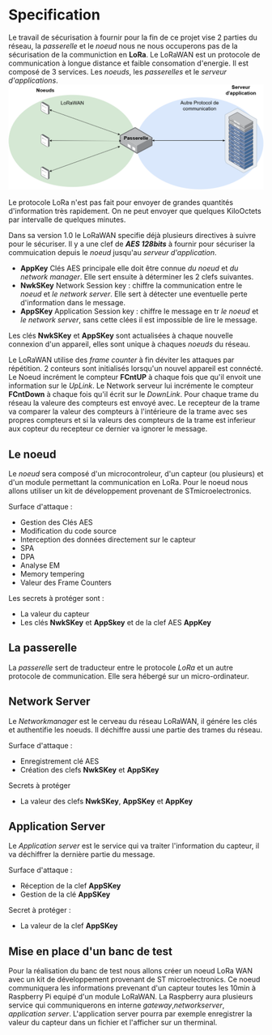  # Specification
Le travail de sécurisation à fournir pour la fin de ce projet vise 2 parties du réseau, la *passerelle* et le *noeud* nous ne nous occuperons pas de la sécurisation de la communiction en **LoRa**.
Le LoRaWAN est un protocole de communication à longue distance et faible consomation d'energie. Il est composé de 3 services. Les *noeuds*, les *passerelles* et le *serveur d'applications*. 
![fonctionnement_lora](Schema_techniques/Schema_LoRaWAN.png)

Le protocole LoRa n'est pas fait pour envoyer de grandes quantités d'information très rapidement. On ne peut envoyer que quelques KiloOctets par intervalle de quelques minutes.

Dans sa version 1.0 le LoRaWAN specifie déjà plusieurs directives à suivre pour le sécuriser.
Il y a une clef de ***AES 128bits*** à fournir pour sécuriser la commuication depuis le *noeud* jusqu'au *serveur d'application*.
- **AppKey** Clés AES principale elle doit être connue *du noeud* et *du network manager*. Elle sert ensuite à déterminer les 2 clefs suivantes.
- **NwkSKey** Network Session key : chiffre la communication entre le *noeud* et *le network server*. Elle sert à détecter une eventuelle perte d'information dans le message.
- **AppSKey** Application Session key : chiffre le message en tr *le noeud* et *le network server*, sans cette clées il est impossible de lire le message.

Les clés **NwkSKey** et **AppSKey** sont actualisées à chaque nouvelle connexion d'un appareil, elles sont unique à chaques *noeuds* du réseau.

Le LoRaWAN utilise des *frame counter* à fin déviter les attaques par répétition.
2 conteurs sont initialisés lorsqu'un nouvel appareil est connécté.
Le Noeud incrément le compteur **FCntUP** à chaque fois que qu'il envoit une information sur le *UpLink*. Le Network serveur lui incrémente le compteur **FCntDown** à chaque fois qu'il écrit sur le *DownLink*. Pour chaque trame du réseau la valeure des compteurs est envoyé avec. Le recepteur de la trame va comparer la valeur des compteurs à l'intérieure de la trame avec ses propres compteurs et si la valeurs des compteurs de la trame est inferieur aux copteur du recepteur ce dernier va ignorer le message.

## Le noeud
Le *noeud* sera composé d'un microcontroleur, d'un capteur (ou plusieurs) et d'un module permettant la communication en LoRa. Pour le noeud nous allons utiliser un kit de développement provenant de STmicroelectronics.

Surface d'attaque : 
-  Gestion des Clés AES
-  Modification du code source
-  Interception des données directement sur le capteur
-  SPA
-  DPA
-  Analyse EM
-  Memory tempering
-  Valeur des Frame Counters

Les secrets à protéger sont :
-  La valeur du capteur
-  Les clés **NwkSKey** et **AppSkey** et de la clef AES **AppKey**

## La passerelle
La *passerelle* sert de traducteur entre le protocole *LoRa* et un autre protocole de communication. Elle sera hébergé sur un micro-ordinateur.

## Network Server
Le *Networkmanager* est le cerveau du réseau LoRaWAN, il génére les clés et authentifie les noeuds. Il déchiffre aussi une partie des trames du réseau.

Surface d'attaque :
- Enregistrement clé AES
- Création des clefs **NwkSKey** et **AppSKey**

Secrets à protéger
- La valeur des clefs **NwkSKey**, **AppSKey** et **AppKey**

## Application Server
Le *Application server* est le service qui va traiter l'information du capteur, il va déchiffrer la dernière partie du message.

Surface d'attaque :
- Réception de la clef **AppSKey**
- Gestion de la clé **AppSKey**

Secret à protéger :
- La valeur de la clef **AppSKey**

## Mise en place d'un banc de test

Pour la réalisation du banc de test nous allons créer un noeud LoRa WAN avec un kit de développement provenant de ST microelectronics. Ce noeud communiquera les informations prevenant d'un capteur toutes les 10min à Raspberry Pi equipé d'un module LoRaWAN. La Raspberry aura plusieurs service qui communiquerons en interne *gateway*,*networkserver*, *application server*.
L'application server pourra par exemple enregistrer la valeur du capteur dans un fichier et l'afficher sur un therminal.